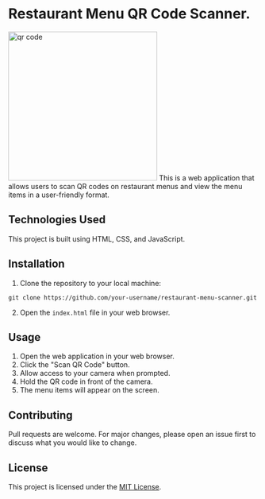 # Restaurant Menu QR Code Scanner.
<img src='./menu-qr-code' alt='qr code' height=300 width=300/>
This is a web application that allows users to scan QR codes on restaurant menus and view the menu items in a user-friendly format.

## Technologies Used

This project is built using HTML, CSS, and JavaScript.

## Installation

1. Clone the repository to your local machine:
```
git clone https://github.com/your-username/restaurant-menu-scanner.git
```
2. Open the `index.html` file in your web browser.

## Usage

1. Open the web application in your web browser.
2. Click the "Scan QR Code" button.
3. Allow access to your camera when prompted.
4. Hold the QR code in front of the camera.
5. The menu items will appear on the screen.

## Contributing
Pull requests are welcome. For major changes, please open an issue first to discuss what you would like to change.
## License

This project is licensed under the [MIT License](https://opensource.org/licenses/MIT).
